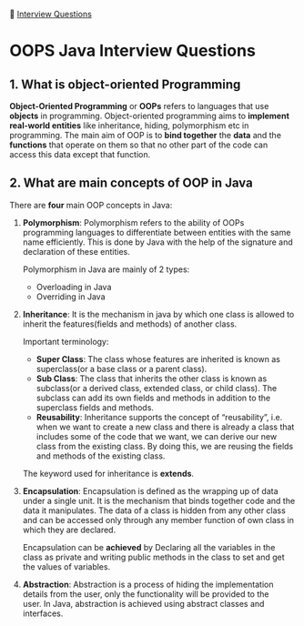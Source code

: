 :palm_tree: [Interview Questions](https://kellylin1115.github.io/interview-questions-blog/)

# OOPS Java Interview Questions

## 1. What is object-oriented Programming
**Object-Oriented Programming** or **OOPs** refers to languages that use **objects** in programming. Object-oriented programming aims to **implement real-world entities** like inheritance, hiding, polymorphism etc in programming. The main aim of OOP is to **bind together** the **data** and the **functions** that operate on them so that no other part of the code can access this data except that function.

## 2. What are main concepts of OOP in Java
There are **four** main OOP concepts in Java:

1. **Polymorphism**: Polymorphism refers to the ability of OOPs programming languages to differentiate between entities with the same name efficiently. This is done by Java with the help of the signature and declaration of these entities.

    Polymorphism in Java are mainly of 2 types:
    * Overloading in Java
    * Overriding in Java

2. **Inheritance**: It is the mechanism in java by which one class is allowed to inherit the features(fields and methods) of another class.

    Important terminology:
    * **Super Class**: The class whose features are inherited is known as superclass(or a base class or a parent class).
    * **Sub Class**: The class that inherits the other class is known as subclass(or a derived class, extended class, or child class). The subclass can add its own fields and methods in addition to the superclass fields and methods.
    * **Reusability**: Inheritance supports the concept of “reusability”, i.e. when we want to create a new class and there is already a class that includes some of the code that we want, we can derive our new class from the existing class. By doing this, we are reusing the fields and methods of the existing class.

    The keyword used for inheritance is **extends**.

3. **Encapsulation**: Encapsulation is defined as the wrapping up of data under a single unit. It is the mechanism that binds together code and the data it manipulates. The data of a class is hidden from any other class and can be accessed only through any member function of own class in which they are declared.

    Encapsulation can be **achieved** by Declaring all the variables in the class as private and writing public methods in the class to set and get the values of variables.

4. **Abstraction**: Abstraction is a process of hiding the implementation details from the user, only the functionality will be provided to the user. In Java, abstraction is achieved using abstract classes and interfaces.
